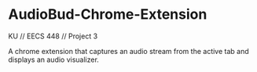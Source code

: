 # AudioBud-Chrome-Extension
KU // EECS 448 // Project 3

A chrome extension that captures an audio stream from the active tab and displays an audio visualizer.
